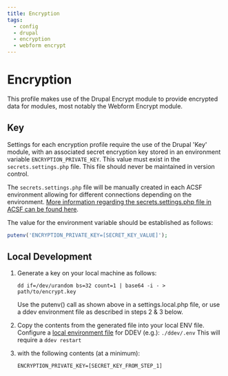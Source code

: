```yaml
---
title: Encryption
tags:
  - config
  - drupal
  - encryption
  - webform encrypt
---
```

# Encryption

This profile makes use of the Drupal Encrypt module to provide encrypted data
for modules, most notably the Webform Encrypt module.

## Key
Settings for each encryption profile require the use of the Drupal 'Key' module,
with an associated secret encryption key stored in an environment variable
`ENCRYPTION_PRIVATE_KEY`. This value must exist in the `secrets.settings.php` file.
This file should never be maintained in version control.

The `secrets.settings.php` file will be manually created in each ACSF environment
allowing for different connections depending on the environment. [More information
regarding the secrets.settings.php file in ACSF can be found here](https://docs.acquia.com/resource/secrets/#secrets-settings-php-file).

The value for the environment variable should be established as follows:
```php
putenv('ENCRYPTION_PRIVATE_KEY=[SECRET_KEY_VALUE]');
```

## Local Development
1) Generate a key on your local machine as follows:
    ```shell script
    dd if=/dev/urandom bs=32 count=1 | base64 -i - > path/to/encrypt.key
    ```
   Use the putenv() call as shown above in a settings.local.php file,
   or use a ddev environment file as described in steps 2 & 3 below.

2) Copy the contents from the generated file into your local ENV file.
   Configure a [local environment file] for DDEV (e.g.):
    `./ddev/.env`
   This will require a `ddev restart`
3) with the following contents (at a minimum):
    ```env
    ENCRYPTION_PRIVATE_KEY=[SECRET_KEY_FROM_STEP_1]

    ```
[local environment file]: https://ddev.readthedocs.io/en/stable/users/extend/customization-extendibility/#environment-variables-for-containers-and-services
